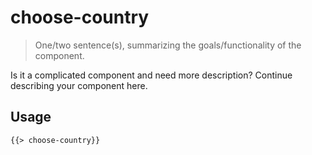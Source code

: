 # choose-country

> One/two sentence(s), summarizing the goals/functionality of the component.

Is it a complicated component and need more description? Continue describing your component here.

## Usage

```html
{{> choose-country}}
```
